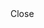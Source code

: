 
<html>
     <title> Strona poświęcona MOD Pack-owi Czacz v2</title>
  <script type="text/javascript" src="./Strona poświęcona MOD Pack-owi Czacz v2_files/jscript.js.pobrany plik"></script> <script type="text/javascript" src="./Strona poświęcona MOD Pack-owi Czacz v2_files/jquery-1.5.2.min.js.pobrany plik"></script> <style type="text/css">:root topadblock, :root script[src^="http://free-shoutbox.net/app/webroot/shoutbox/sb.php?shoutbox="] + #freeshoutbox_content, :root input[onclick^="window.open('http://www.FriendlyDuck.com/"], :root img[alt^="Fuckbook"], :root iframe[src^="http://static.mozo.com.au/strips/"], :root iframe[id^="google_ads_iframe"], :root div[jscontroller="U835zd"] + c-wiz[jsrenderer="YnuqN"], :root div[id^="zergnet-widget"], :root div[id^="traffective-ad-"], :root div[id^="sticky_ad_"], :root div[id^="rc-widget-"], :root div[id^="q1-adset-"], :root div[id^="proadszone-"], :root div[id^="lazyad-"], :root div[id^="gtm-ad-"], :root div[id^="google_ads_iframe_"], :root div[id^="ezoic-pub-ad-"], :root div[id^="dmRosAdWrapper"], :root div[id^="div-gpt-ad"], :root div[id^="div-adtech-ad-"], :root div[id^="dfp-slot-"], :root div[id^="dfp-ad-"], :root div[id^="block-views-topheader-ad-block-"], :root div[id^="advt-"], :root div[id^="advads_"], :root div[id^="ads300_600-widget"], :root input[onclick^="window.open('http://www.friendlyduck.com/"], :root div[id^="ads300_250-widget"], :root div[id^="ads300_100-widget"], :root div[id^="ads250_250-widget"], :root div[id^="ads120_600-widget"], :root div[id^="adrotate_widgets-"], :root div[id^="ad_script_"], :root div[id^="ad_rect_"], :root div[id^="ad_position_"], :root div[id^="ad-server-"], :root div[id^="ad-cid-"], :root div[id^="acm-ad-tag-"], :root div[id^="YFBMSN"], :root div[id^="ADV-SLOT-"], :root div[data-spotim-slot], :root div[data-role="sidebarAd"], :root div[data-native_ad], :root div[data-mediatype="advertising"], :root div[data-id-advertdfpconf], :root div[data-crl="true"][data-id^="CarouselPLA-"], :root div[data-content="Advertisement"], :root div[data-adunit], :root div[data-adunit-path], :root div[class^="zn-sponsored-outbrain-"], :root div[class^="proadszone-"], :root div[class^="pane-google-admanager-"], :root div[class^="lifeOnwerAd"], :root iframe[name^="google_ads_iframe"], :root div[class^="largeRectangleAd_"], :root div[class^="kiwiad-popup"], :root div[class^="kiwiad-desktop"], :root div[class^="index_adBeforeContent_"], :root div[class^="index_adAfterContent_"], :root div[class^="index__adWrapper"], :root div[class^="block-openx-"], :root div[class^="backfill-taboola-home-slot-"], :root div[class^="articleAdUnitMPU_"], :root div[class^="advertisement-desktop"], :root div[class^="adsbutt_wrapper_"], :root div[class^="ads-partner-"], :root div[class^="adbanner_"], :root div[class^="ad_position_"], :root div[class^="SponsoredAds"], :root div[class^="ResponsiveAd-"], :root div[class^="PreAd_"], :root div[class^="Display_displayAd"], :root div[class^="BannerAd_"], :root div[class^="AdhesionAd_"], :root div[class^="Ad__bigBox"], :root div[class^="Ad__adContainer"], :root div[id^="divAdvAD_"], :root div[class^="ad_border_"], :root div[class^="AdItem-"], :root div[class^="AdEmbeded__AddWrapper"], :root span[data-component-type="s-ads-metrics"], :root div[class^="AdBannerWrapper-"], :root div[class*="_browserAdOuterContainer_"], :root div[class*="_AdInArticle_"], :root div[class*="-storyBodyAd-"], :root div[cel_widget_id="dpx-sponsored-products-detail_csm_instrumentation_wrapper"], :root div[id^="adfox_"], :root div#main > div.D1fz0e, :root div > [class][onclick*=".updateAnalyticsEvents"], :root bottomadblock, :root aside[id^="tn_ads_widget-"], :root aside[id^="adrotate_widgets-"], :root amp-ad-custom, :root a[target="_blank"][onmousedown="this.href^='http://paid.outbrain.com/network/redir?"], :root a[target="_blank"][href^="http://api.taboola.com/"], :root a[style="display:block;width:300px;min-height:250px"][href^="http://li.cnet.com/click?"], :root div[class^="BlockAdvert-"], :root a[src^="https://www.utherverse.com/net/"], :root a[onmousedown^="this.href='http://paid.outbrain.com/network/redir?"][target="_blank"] + .ob_source, :root a[onmousedown^="this.href='http://paid.outbrain.com/network/redir?"][target="_blank"], :root div[role="navigation"] + c-wiz > script + div > .kxhcC, :root a[onclick*="//m.economictimes.com/etmack/click.htm"], :root a[href^="https://zononi.com/"], :root a[href^="https://www.what-sexdating.com/"], :root a[href^="https://www.vewwrmp.com/"], :root a[href^="https://www.spyoff.com/"], :root a[href^="https://www.share-online.biz/affiliate/"], :root a[href^="https://www.securegfm.com/"], :root DFP-AD, :root a[href^="//porngames.adult/?SID="], :root a[href^="https://www.oneclickroot.com/?tap_a="] > img, :root a[href^="http://www.duckcash.eu/"], :root a[href^="https://www.mrskin.com/account/"], :root a[href^="https://www.iyalc.com/"], :root a[href^="https://www.goldenfrog.com/vyprvpn?offer_id="][href*="&aff_id="], :root a[href^="https://www.get-express-vpn.com/offer/"], :root a[href^="https://www.gambling-affiliation.com/cpc/"], :root a[href^="http://webgirlz.online/landing/"], :root a[href^="https://www.g4mz.com/"], :root a[href^="https://www.clicktraceclick.com/"], :root a[href^="https://www.camyou.com/?cam="][href*="&track="], :root a[href^="https://www.camsoda.com/enter.php?id="], :root a[href^="https://www.brazzersnetwork.com/landing/"], :root a[href^="https://www.bebi.com"], :root a[href^="https://www.awin1.com/cread.php?awinaffid="], :root a[href^="https://www.adskeeper.co.uk/"], :root a[href^="http://farm.plista.com/pets"], :root a[href^="https://windscribe.com/promo/"], :root a[href^="https://unreshiramor.com/"], :root a[href^="http://ad-emea.doubleclick.net/"], :root a[href^="https://understandsolar.com/signup/?lead_source="][href*="&tracking_code="], :root div[id^="tms-ad-dfp-"], :root a[href^="https://trust.zone/go/r.php?RID="], :root a[href^="https://trf.bannerator.com/"], :root a[href^="http://go.247traffic.com/"], :root a[href^="https://bestcond1tions.com/"], :root a[href^="https://trappist-1d.com/"], :root a[href^="https://traffic.bannerator.com/"], :root a[href^="https://tracking.truthfinder.com/?a="], :root #rhs_block .xpdopen > ._OKe > div > .mod > ._yYf, :root a[href^="https://tracking.gitads.io/"], :root a[href^="https://track.ultravpn.com/"], :root a[href^="https://www.adultempire.com/"][href*="?partner_id="], :root a[href^="https://track.healthtrader.com/"], :root a[href^="https://track.clickmoi.xyz/"], :root a[href^="https://control.trafficfabrik.com/"], :root a[href^="https://track.52zxzh.com/"], :root div[class^="div-gpt-ad"], :root .ra[align="right"][width="30%"], :root a[href^="https://axdsz.pro/"], :root a[href^="https://tour.mrskin.com/"], :root a[href^="https://tc.tradetracker.net/"] > img, :root a[href^="https://t.mobtya.com/"], :root a[href^="https://t.hrtyj.com/"], :root a[href^="https://t.hrtye.com/"], :root a[href^="https://syndication.optimizesrv.com/splash.php?"], :root a[href^="https://syndication.exoclick.com/splash.php?"], :root a[href^="http://connectlinking6.com/"], :root a[href^="http://cdn3.adexprts.com/"], :root a[href^="https://spygasm.com/track?"], :root div[id^="ad-div-"], :root a[href^="https://secure.eveonline.com/ft/?aid="], :root a[href^="https://secure.bstlnk.com/"], :root div[class^="kiwi-ad-wrapper"], :root a[href^="https://rev.adsession.com/"], :root [href*=".trackmstr.com"], :root a[href^="https://refpasrasw.world/"], :root a[href^="https://refpaexhil.top/"], :root a[href^="https://redirect.ero-advertising.com/"], :root AD-SLOT, :root a[href^="https://pubads.g.doubleclick.net/"], :root a[href^="https://prf.hn/click/"][href*="/camref:"], :root a[href^="https://prf.hn/click/"][href*="/adref:"], :root #rhs_block .mod > .gws-local-hotels__booking-module, :root a[href^="http://www.my-dirty-hobby.com/?sub="], :root a[href^="https://porndeals.com/?track="], :root a[href^="https://offerforge.net/"], :root div[id^="ad_head_celtra_"], :root a[href^="https://t.grtyi.com/"], :root a[href^="https://myusenet.xyz/"], :root a[href^="https://my-movie.club/"], :root a[href^="https://msecure117.com/"], :root a[href^="https://mk-cdn.net/"], :root a[href^="https://mk-ads.com/"], :root a[href^="https://misspkl.com/"], :root a[href^="https://medleyads.com/"], :root a[href*=".approvallamp.club/"], :root a[href^="https://landing1.brazzersnetwork.com"], :root a[href^="http://adrunnr.com/"], :root a[href^="https://landing.brazzersplus.com/"], :root a[href^="https://land.rk.com/landing/"], :root .lads[width="100%"][style="background:#FFF8DD"], :root a[href^="https://land.brazzersnetwork.com/landing/"], :root a[href^="https://juicyads.in/"], :root a[href^="https://join.virtuallust3d.com/"], :root a[href^="http://www.uniblue.com/cm/"], :root a[href^="https://join.sexworld3d.com/track/"], :root a[href^="https://join.dreamsexworld.com/"], :root a[href^="https://incisivetrk.cvtr.io/click?"], :root a[href^="https://iactrivago.ampxdirect.com/"], :root a[href^="https://iac.ampxdirect.com/"], :root div[data-ismultirow="true"][data-id^="CarouselPLA-"], :root a[href^="https://horny-pussies.com/tds"], :root a[href^="https://graizoah.com/"], :root td[valign="top"] > .mainmenu[style="padding:10px 0 0 0 !important;"], :root a[href^="http://feedads.g.doubleclick.net/"], :root a[href^="https://redsittalvetoft.pro/"], :root a[href^="https://googleads.g.doubleclick.net/pcs/click"], :root a[href^="http://cdn.adstract.com/"], :root a[href^="https://gogoman.me/"], :root div[jsdata*="CarouselPLA-"][data-id^="CarouselPLA-"], :root a[href^="https://go.trackitalltheway.com/"], :root a[href^="https://go.stripchat.com/"][href*="&campaignId="], :root a[href^="https://go.julrdr.com/"], :root a[href^="https://go.hpyrdr.com/"], :root a[href^="https://adnetwrk.com/"], :root a[href^="https://go.gldrdr.com/"], :root div[id^="mainads"], :root a[href^="https://go.currency.com/"], :root a[href^="https://track.afftck.com/"], :root a[href^="http://guideways.info/"], :root a[href^="https://go.cmrdr.com/"], :root a[href*=".inclk.com/"], :root a[href^="https://go.ad2up.com/"], :root a[href^="https://freeadult.games/"], :root a[href^="https://fonts.fontplace9.com/"], :root a[href^="http://clkmon.com/adServe/"], :root a[href^="https://flirtaescopa.com/"], :root a[href^="https://fleshlight.sjv.io/"], :root a[href^="https://fakelay.com/"], :root a[href^="https://earandmarketing.com/"], :root [lazy-ad="leftthin_banner"], :root a[href^="https://dynamicadx.com/"], :root .GFYY1SVE2 > .GFYY1SVD2 > .GFYY1SVG5, :root a[href^="https://djtcollectorclub.org/"][href*="?affiliate_id="], :root a[href^="http://adf.ly/?id="], :root a[href^="https://uncensored3d.com/"], :root a[href^="https://creacdn.top-convert.com/"], :root a[href*="=exoclick"], :root a[href^="https://www.chngtrack.com/"], :root a[href^="https://retiremely.com/"], :root a[href^="https://cpmspace.com/"], :root .commercial-unit-mobile-top > .v7hl4d, :root a[href^="https://click.plista.com/pets"], :root a[href^="https://chaturbate.xyz/"], :root a[href^="http://look.djfiln.com/"], :root a[href^="https://chaturbate.jjgirls.com/"][href*="?tour="], :root a[href^="https://chaturbate.com/in/?track="], :root a[href^="https://chaturbate.com/in/?tour="], :root a[href^="https://chaturbate.com/affiliates/"], :root [href*="wap4dollar.com/"], :root .__y_elastic .__y_item, :root a[href^="https://mcdlks.com/"], :root a[href^="https://bs.serving-sys.com"], :root .mod > ._jH + .rscontainer, :root a[href^="https://blackorange.go2cloud.org/"], :root a[href^="https://affiliates.bet-at-home.com/processing/"], :root a[href^="https://ads.ad4game.com/"], :root a[href^="https://betway.com/"][href*="&a="], :root a[href^="http://www.linkbucks.com/referral/"], :root a[href^="https://azpresearch.club/"], :root a[href^="https://awptjmp.com/"], :root a[href^="http://www.fleshlight.com/"], :root a[href^="https://aweptjmp.com/"], :root a[href^="http://www.1clickdownloader.com/"], :root a[href^="https://www.googleadservices.com/pagead/aclk?"], :root a[href^="https://awentw.com/"], :root a[href^="https://albionsoftwares.com/"], :root a[href^="//postlnk.com/"], :root a[href^="https://affiliate.rusvpn.com/click.php?"], :root a[href^="//bwnjijl7w.com/"], :root a[href^="https://adultfriendfinder.com/go/page/landing"], :root ADS-RIGHT, :root .GKJYXHBF2 > .GKJYXHBE2 > .GKJYXHBH5, :root a[href^="https://adserver.adreactor.com/"], :root a[href^="https://refpaano.host/"], :root a[href^="https://meet-to-fuck.com/tds"], :root a[href^="https://adhealers.com/"], :root app-advertisement, :root a[href^="https://ad.doubleclick.net/"], :root a[href^="http://zevera.com/afi.html"], :root a[href^="http://go.oclaserver.com/"], :root a[href^="https://ad.atdmt.com/"], :root .trc_rbox .syndicatedItem, :root a[href^="https://aaucwbe.com/"], :root a[href^="https://8a1ccf65f2b1302.com/"], :root a[href^="http://xtgem.com/click?"], :root a[href^="https://ads.trafficpoizon.com/"], :root div[class^="local-feed-banner-ads"], :root a[href^="http://wxdownloadmanager.com/dl/"], :root a[href^="http://www.zergnet.com/i/"], :root a[onmousedown^="this.href='http://staffpicks.outbrain.com/network/redir?"][target="_blank"] + .ob_source, :root a[href^="http://www.usearchmedia.com/signup?"], :root a[href^="http://www.torntv-downloader.com/"], :root a[href^="http://www.tirerack.com/affiliates/"], :root a[href^="http://www.text-link-ads.com/"], :root a[href^="https://weedzy.co.uk/"][href*="&utm_"], :root a[href^="http://pokershibes.com/index.php?ref="], :root a[href^="https://usenetxs.website/"], :root a[href^="https://gghf.mobi/"], :root a[href^="http://www.terraclicks.com/"], :root a[href^="https://ads-for-free.com/click.php?"], :root a[href^="http://www.socialsex.com/"], :root a[onmousedown^="this.href='https://paid.outbrain.com/network/redir?"][target="_blank"], :root a[href^="http://www.sfippa.com/"], :root a[href^="http://www.xmediaserve.com/"], :root a[href^="http://www.sex.com/videos/?utm_"], :root a[href^="http://paid.outbrain.com/network/redir?"], :root a[href^="http://www.sex.com/?utm_"], :root a[href^="http://secure.signup-page.com/"], :root a[href^="http://www.quick-torrent.com/download.html?aff"], :root a[href^="http://ffxitrack.com/"], :root a[href^="https://www.im88trk.com/"], :root a[href^="http://www.pinkvisualgames.com/?revid="], :root a[href^="https://trklvs.com/"], :root a[href^="http://www.paddypower.com/?AFF_ID="], :root a[href^="http://www.onwebcam.com/random?t_link="], :root a[href^="https://go.247traffic.com/"], :root a[href^="http://www.freefilesdownloader.com/"], :root a[href^="http://www.mysuperpharm.com/"], :root .trc_rbox_border_elm .syndicatedItem, :root a[href^="http://www.myfreepaysite.com/sfw_int.php?aid"], :root a[href^="http://www.myfreepaysite.com/sfw.php?aid"], :root .rhsvw[style="background-color:#fff;margin:0 0 14px;padding-bottom:1px;padding-top:1px;"], :root a[href^="http://www.moneyducks.com/"], :root a[href^="http://bcntrack.com/"], :root a[href^="http://www.securegfm.com/"], :root a[href^="http://www.liversely.net/"], :root [href*="//trackmstr.com"], :root [href*="prayuserparka.com/"], :root a[href^="http://www.idownloadplay.com/"], :root a[href^="http://www.hitcpm.com/"], :root a[href^="http://fusionads.net"], :root a[href^="http://www.hibids10.com/"], :root div[class^="awpcp-random-ads"], :root [href*="//securesafemembers.com"], :root a[href^="http://www.graboid.com/affiliates/"], :root a[href^="http://www.gamebookers.com/cgi-bin/intro.cgi?"], :root div[id^="div_openx_ad_"], :root a[href^="http://www.friendlyquacks.com/"], :root a[href^="https://www.financeads.net/tc.php?"], :root a[href^="http://www.friendlyduck.com/AF_"], :root a[href^="https://content.oneindia.com/www/delivery/"], :root a[href^="http://www.fpcTraffic2.com/blind/in.cgi?"], :root a[href^="http://www.flashx.tv/downloadthis"], :root .trc_rbox_div a[target="_blank"][href^="http://tab"], :root a[href^="https://americafirstpolls.com/"], :root a[href^="http://clickserv.sitescout.com/"], :root a[href^="http://www.firstload.de/affiliate/"], :root a[href^="http://www.twinplan.com/AF_"], :root a[href^="http://www.fducks.com/"], :root a[href^="http://www.easydownloadnow.com/"], :root a[href^="http://www.duckssolutions.com/"], :root a[href^="https://go.trkclick2.com/"], :root a[href^="http://go.seomojo.com/tracking202/"], :root a[href^="http://www.downloadweb.org/"], :root a[href^="http://www.down1oads.com/"], :root a[href^="https://trafficmedia.center/"], :root a[href^="http://www.dealcent.com/register.php?affid="], :root .rscontainer > .ellip, :root a[href^="http://www.clkads.com/adServe/"], :root a[href^="https://track.interactivegf.com/"], :root div[class^="adpubs-"], :root a[href*="deliver.trafficfabrik.com"], :root a[href^="http://www.cash-duck.com/"], :root a[href^="https://aff-ads.stickywilds.com/"], :root a[href^="http://www.bitlord.me/share/"], :root div[class^="Directory__footerAds"], :root a[href^="http://www.bet365.com/"][href*="?affiliate="], :root a[href^="http://www.bet365.com/"][href*="&affiliate="], :root .grid > .container > #aside-promotion, :root a[href^="http://www.babylon.com/welcome/index?affID"], :root a[onmousedown^="this.href='/wp-content/embed-ad-content/"], :root a[href^="//adbit.co/?a=Advertise&"], :root a[href^="http://popup.taboola.com/"], :root a[href^="https://fast-redirecting.com/"], :root a[href^="http://www.sexgangsters.com/?pid="], :root a[href^="http://www.amazon.co.uk/exec/obidos/external-search?"], :root a[href^="http://go.ad2up.com/"], :root a[href^="https://badoinkvr.com/"], :root a[href*="/adServe/banners?"], :root a[href^="http://www.adxpansion.com"], :root .plistaList > .itemLinkPET, :root a[href^="http://www.adbrite.com/mb/commerce/purchase_form.php?"], :root a[href^="http://www.adultdvdempire.com/?partner_id="][href*="&utm_"], :root a[href^="http://www.ragazzeinvendita.com/?rcid="], :root a[href^="http://www.TwinPlan.com/AF_"], :root a[href^="http://www.123-reg.co.uk/affiliate2.cgi"], :root div[itemtype="http://www.schema.org/WPAdBlock"], :root a[href^="http://wopertific.info/"], :root a[href^="http://bodelen.com/"], :root a[href^="http://wgpartner.com/"], :root a[href^="http://web.adblade.com/"], :root a[href^="https://go.onclasrv.com/"], :root a[href^="http://wct.link/"], :root a[href^="https://topoffers.com/"][href*="/?pid="], :root a[href^="http://vinfdv6b4j.com/"], :root a[href^="http://s9kkremkr0.com/"], :root a[href^="https://www.nutaku.net/signup/landing/"], :root a[href^="http://us.marketgid.com"], :root a[href^="http://ul.to/ref/"], :root a[href^="http://ucam.xxx/?utm_"], :root a[href^="https://adsrv4k.com/"], :root a[href^="http://trk.mdrtrck.com/"], :root a[href^="http://traffic.tc-clicks.com/"], :root a[href^="http://www.liutilities.com/"], :root a[href^="http://www.dl-provider.com/search/"], :root a[href^="http://tc.tradetracker.net/"] > img, :root a[href^="http://tracking.deltamediallc.com/"], :root div[aria-label="Ads"], :root a[href^="http://axdsz.pro/"], :root a[href^="https://go.ebrokerserve.com/"], :root a[href^="http://galleries.securewebsiteaccess.com/"], :root a[href^="http://stateresolver.link/"], :root a[href^="http://sharesuper.info/"], :root a[href^="https://awecrptjmp.com/"], :root a[href^="http://server.cpmstar.com/click.aspx?poolid="], :root .trc_related_container div[data-item-syndicated="true"], :root a[href^="https://www.firstload.com/affiliate/"], :root a[href^="http://see.kmisln.com/"], :root a[href^="http://secure.vivid.com/track/"], :root a[href^="http://www.downloadthesefiles.com/"], :root a[href^="http://secure.cbdpure.com/aff/"], :root aside[id^="advads_ad_widget-"], :root a[href^="http://lp.ezdownloadpro.info/"], :root a[href^="http://uploaded.net/ref/"], :root a[href^="http://azmobilestore.co/"], :root a[href^="http://s5prou7ulr.com/"], :root a[href^="https://easygamepromo.com/ef/custom_affiliate/"], :root a[href^="http://record.betsafe.com/"], :root a[href^="http://mo8mwxi1.com/"], :root a[href^="https://bnsjb1ab1e.com/"], :root a[href^="https://prf.hn/click/"][href*="/creativeref:"], :root a[href^="//oardilin.com/"], :root a[href^="http://pwrads.net/"], :root a[href^="http://promos.bwin.com/"], :root a[data-redirect^="https://paid.outbrain.com/network/redir?"], :root a[href^="http://play4k.co/"], :root a[href^="http://partner.sbaffiliates.com/"], :root div[id^="ad-gpt-"], :root a[href^="http://pan.adraccoon.com?"], :root a[href*="//ezofferz.com/"], :root a[href^="https://dltags.com/"], :root a[href^="http://onclickads.net/"], :root a[href^="http://n.admagnet.net/"], :root a[href^="//awejmp.com/"], :root a[href^="http://mob1ledev1ces.com/"], :root a[href^="http://mmo123.co/"], :root div[id^="amzn-assoc-ad"], :root a[href^="https://www.oboom.com/ref/"], :root a[href^="http://media.paddypower.com/redirect.aspx?"], :root a[href^="https://fileboom.me/pr/"], :root a[href^="http://marketgid.com"], :root a[href^="http://liversely.net/"], :root div[id^="drudge-column-ads-"], :root a[href^="http://tour.mrskin.com/"], :root [src^="/Redirect.a2b?"], :root a[href^="http://linksnappy.com/?ref="], :root a[href^="https://deliver.ptgncdn.com/"], :root a[href^="http://latestdownloads.net/download.php?"], :root a[href^="http://k2s.cc/code/"], :root a[href^="https://gamescarousel.com/"], :root a[href^="http://istri.it/?"], :root a[href^="http://www.fbooksluts.com/"], :root a[href^="http://www.cdjapan.co.jp/aff/click.cgi/"], :root a[href^="//api.ad-goi.com/"], :root a[href*="//ridingintractable.com/"], :root aside[id^="div-gpt-ad"], :root a[href^="http://c.actiondesk.com/"], :root a[href^="http://intent.bingads.com/"], :root div[id^="crt-"][style], :root a[href^="http://igromir.info/"], :root a[href^="https://track.themadtrcker.com/"], :root a[href^="http://hyperlinksecure.com/go/"], :root a[href^="https://intrev.co/"], :root a[href^="http://https://www.get-express-vpn.com/offer/"], :root .ob_container .item-container-obpd, :root a[href^="http://websitedhoome.com/"], :root a[href*=".directtl.xyz/"], :root a[href^="http://www.adskeeper.co.uk/"], :root a[href^="https://clickadilla.com/"], :root a[href^="http://www.gfrevenge.com/landing/"], :root a[href^="http://45eijvhgj2.com/"], :root a[href^="http://hpn.houzz.com/"], :root a[href^="http://searchtabnew.com/"], :root a[href*="?adlivk="][href*="&refer="], :root a[href^="//look.djfiln.com/"], :root a[href^="http://greensmoke.com/"], :root a[href^="https://look.utndln.com/"], :root a[href^="//5e1fcb75b6d662d.com/"], :root #tads[aria-label], :root a[href^="http://googleads.g.doubleclick.net/pcs/click"], :root aside[itemtype="https://schema.org/WPAdBlock"], :root a[href^="https://watchmygirlfriend.tv/"], :root .nrelate .nr_partner, :root a[href^="http://go.xtbaffiliates.com/"], :root a[href^="http://install.securewebsiteaccess.com/"], :root a[href^="http://www.revenuehits.com/"], :root a[href^="http://go.mobisla.com/"], :root a[href^="//srv.buysellads.com/"], :root a[href^="http://g1.v.fwmrm.net/ad/"], :root .widget-pane-section-result[data-result-ad-type], :root a[href^="http://imads.integral-marketing.com/"], :root a[href^="http://freesoftwarelive.com/"], :root a[href^="http://adtrackone.eu/"], :root a[href^="http://finaljuyu.com/"], :root a[href^="http://fileloadr.com/"], :root a[href^="http://extra.bet365.com/"][href*="?affiliate="], :root a[href^="http://ethfw0370q.com/"], :root [id^="bunyad_ads_"], :root a[href^="http://elitefuckbook.com/"], :root a[href^="http://eclkmpsa.com/"], :root a[href^="http://earandmarketing.com/"], :root a[href*=".mfroute.com/"], :root #content > #center > .dose > .dosesingle, :root a[href^="http://campaign.bharatmatrimony.com/track/"], :root a[href*="3wr110.xyz/"], :root a[href^="http://d2.zedo.com/"], :root a[href^="http://keep2share.cc/pr/"], :root a[href^="https://iqoption.com/lp/mobile-partner/"][href*="?aff="], :root a[href^="http://cp.cbbp1.com"], :root a[href^="http://codec.codecm.com/"], :root a[href^="https://paid.outbrain.com/network/redir?"], :root a[href^="http://www.downloadplayer1.com/"], :root a[href^="http://clicks.binarypromos.com/"], :root a[href^="https://dediseedbox.com/clients/aff.php?"], :root a[href^="http://www.wantstraffic.com/"], :root a[href^="http://databass.info/"], :root div[class^="AdCard_"], :root a[href^="http://www.urmediazone.com/signup"], :root a[href^="http://click.plista.com/pets"], :root a[href^="http://chaturbate.com/affiliates/"], :root a[href^="http://www.firstload.com/affiliate/"], :root a[href^="http://www.friendlyadvertisements.com/"], :root a[href^="http://go.fpmarkets.com/"], :root a[href^="//00ae8b5a9c1d597.com/"], :root a[href^="http://cdn3.adbrau.com/"], :root [href^="https://secure.bmtmicro.com/servlets/"], :root a[href^="http://amzn.to/"] > img[src^="data"], :root a[href^="http://bs.serving-sys.com/"], :root a[href^="http://cpaway.afftrack.com/"], :root a[href^="http://cdn.adsrvmedia.net/"], :root [lazy-ad="top_banner"], :root a[href^="http://360ads.go2cloud.org/"], :root a[href^="http://dftrck.com/"], :root a[href^="http://casino-x.com/?partner"], :root a[href^="http://record.sportsbetaffiliates.com.au/"], :root a[href^="http://campeeks.com/"][href*="&utm_"], :root #flowplayer > div[style="position: absolute; width: 300px; height: 275px; left: 222.5px; top: 85px; z-index: 999;"], :root a[href^="http://download-performance.com/"], :root a[href^="http://www.on2url.com/app/adtrack.asp"], :root #\5f _nq__hh[style="display:block!important"], :root div[data-flt-ve="sponsored_search_ads"], :root [href^="https://affect3dnetwork.com/track/"], :root div[class^="index_displayAd_"], :root a[href^="http://adultgames.xxx/"], :root a[href^="https://s.zlink2.com/"], :root a[href^="http://semi-cod.com/clicks/"], :root a[href^="http://campaign.bharatmatrimony.com/cbstrack/"], :root a[href^="http://xads.zedo.com/"], :root a[href^="http://www.affiliates1128.com/processing/"], :root a[href^="http://c.jumia.io/"], :root a[href^="http://yads.zedo.com/"], :root a[href^="https://bullads.net/get/"], :root a[href^="http://down1oads.com/"], :root a[href^="http://buysellads.com/"], :root a[href^="https://uncensored.game/"], :root a[href^="http://betahit.click/"], :root a[href^="https://torguard.net/aff.php"] > img, :root a[href^="http://bestorican.com/"], :root a[href^="http://bcp.crwdcntrl.net/"], :root a[href^="http://bc.vc/?r="], :root a[href^="http://banners.victor.com/processing/"], :root a[href^="http://affiliate.glbtracker.com/"], :root a[href^="https://transfer.xe.com/signup/track/redirect?"], :root a[href^="http://anonymous-net.com/"], :root a[href^="http://hotcandyland.com/partner/"], :root a[href^="http://affiliates.thrixxx.com/"], :root a[href^="http://affiliates.pinnaclesports.com/processing/"], :root a[href^="http://affiliate.coral.co.uk/processing/"], :root a[href^="http://aff.ironsocket.com/"], :root a[href^="http://adsrv.keycaptcha.com"], :root a[href^="https://secure.adnxs.com/clktrb?"], :root a[href^="http://adserver.adtechus.com/"], :root a[href^="http://adserver.adreactor.com/"], :root a[href^="//go.onclasrv.com/"], :root .GHOFUQ5BG2 > .GHOFUQ5BF2 > .GHOFUQ5BG5, :root #\5f _mom_ad_2, :root a[href^="http://ads.sprintrade.com/"], :root a[href^="https://www.mrskin.com/tour"], :root a[href^="http://adserver.adtech.de/"], :root a[href^="http://cwcams.com/landing/click/"], :root a[href^="http://ads.betfair.com/redirect.aspx?"], :root [id*="MarketGid"], :root #resultspanel > #topads, :root a[href^="http://espn.zlbu.net/"], :root a[href^="http://admrotate.iplayer.org/"], :root a[href^="http://reallygoodlink.extremefreegames.com/"], :root a[href^="http://adlev.neodatagroup.com/"], :root a[href^="http://ad.doubleclick.net/"], :root a[href^="https://k2s.cc/pr/"], :root a[href^="http://ad.au.doubleclick.net/"], :root a[href^="http://srvpub.com/"], :root [data-dynamic-ads], :root a[href^="http://a.adquantix.com/"], :root a[href^="http://NowDownloadAll.com"], :root a[href^="http://adtrack123.pl/"], :root ad-desktop-sidebar, :root [id*="MGWrap"], :root a[href^="http://9amq5z4y1y.com/"], :root a[href^="http://1phads.com/"], :root a[href^="https://ismlks.com/"], :root a[href^="//zenhppyad.com/"], :root a[href^="//www.pd-news.com/"], :root [href*=".doubleclick-net.com"], :root a[href^="//www.mgid.com/"], :root a[href^="http://lp.ncdownloader.com/"], :root a[href^="//pubads.g.doubleclick.net/"], :root a[href^="https://www.travelzoo.com/oascampaignclick/"], :root a[href^="https://see.kmisln.com/"], :root a[href^="http://refer.webhostingbuzz.com/"], :root a[onmousedown^="this.href='http://staffpicks.outbrain.com/network/redir?"][target="_blank"], :root a[href^="//nlkdom.com/"], :root a[href^="//medleyads.com/spot/"], :root a[href^="https://ilovemyfreedoms.com/"][href*="?affiliate_id="], :root [href*=".afftracks.online/"], :root div[class^="Component-dfp-"], :root a[href^="//healthaffiliate.center/"], :root .l-container > #fishtank, :root a[href^="http://www.ducksnetwork.com/"], :root a[href^="//go.vedohd.org/"], :root [onclick*="content.ad/"], :root a[href^="https://clixtrac.com/"], :root [href*=".adcampo.com/"], :root a[href^="https://www.oboom.com/ad/"], :root a[href^="//4f6b2af479d337cf.com/"], :root a[href^="//4c7og3qcob.com/"], :root a[href^="https://www.arthrozene.com/"][href*="?tid="], :root a[href^="http://tezfiles.com/pr/"], :root #rhs_block > ol > .rhsvw > .kp-blk > .xpdopen > ._OKe > ol > ._DJe > .luhb-div, :root a[href^=".vddfe.club/"], :root a[href^="https://awejmp.com/"], :root [href*="//go2page.net"], :root a[href^=" http://www.sex.com/"][href*="&utm_"], :root a[href^="https://adswick.com/"], :root a[href*="pussl3.com"], :root .GPMV2XEDA2 > .GPMV2XEDP1 > .GPMV2XEDJBB, :root a[href*="onclkds."], :root a[href^="https://adclick.g.doubleclick.net/"], :root a[href*=".intab.fun/"], :root a[href*="get-express-vpn.xyz"], :root a[href*="=adscript"], :root #mn #center_col > div > h2.spon:first-child, :root a[href*="=Adtracker"], :root a[href^="http://4c7og3qcob.com/"], :root a[href^="https://trusted-click-host.com/"], :root a[href^="https://members.linkifier.com/public/affiliateLanding?refCode="], :root a[href^="https://jmp.awempire.com/"], :root a[href^="https://track.totalav.com/"], :root a[href^="http://ad-apac.doubleclick.net/"], :root c-wiz[jsrenderer="YnuqN"] > div > div > .Rn1jbe, :root a[href*="/servlet/click/zone?"], :root div[id^="yandex_ad"], :root a[href^="https://www.pornhat.com/"][rel="nofollow"], :root a[href*=".frtyl.com/"], :root a[href^="http://y1jxiqds7v.com/"], :root a[href^="https://www.hotgirls4fuck.com/"], :root a[href^="http://refpaano.host/"], :root a[href*="/cmd.php?ad="], :root a[href^="http://track.trkvluum.com/"], :root #atvcap + #tvcap > .mnr-c > .commercial-unit-mobile-top, :root a[href*="/adrotate-out.php?"], :root a[href^="https://track.trkinator.com/"], :root div[id^="ad-position-"], :root a[data-redirect^="this.href='http://paid.outbrain.com/network/redir?"], :root a[href^="http://liversely.com/"], :root a[href^="http://www.firstclass-download.com/"], :root a[href*="//bongacams7.com/track?"], :root div[id^="advads-"], :root a[href^="http://www.myfreecams.com/?co_id="][href*="&track="], :root a[href^="https://track.afcpatrk.com/"], :root a[href*=".ad-center.com/"], :root a[href*=".udncoeln.com/"], :root a[href*=".trust.zone"], :root a[href*=".smartadserver.com"], :root a[href^="https://a.bestcontentfood.top/"], :root .commercial-unit-mobile-top .jackpot-main-content-container > .UpgKEd + .nZZLFc > div > .vci, :root a[href*="delivery.trafficfabrik.com"], :root #ads > .dose > .dosesingle, :root a[href*=".revimedia.com/"], :root a[href^="https://playuhd.host/"], :root .mw > #rcnt > #center_col > #taw > #tvcap > .c, :root a[href*=".purple6401.com/"], :root a[href^="http://www.greenmangaming.com/?tap_a="], :root a[href*=".opskln.com/"], :root a[href^="http://z1.zedo.com/"], :root a[href*=".irtyc.com/"], :root div[id^="div_ad_stack_"], :root a[href*=".ichlnk.com/"], :root [href*=".securesafemembers.com"], :root #center_col > #taw > #tvcap > .rscontainer, :root a[href^="http://www.badoink.com/go.php?"], :root a[class="RBAd"], :root a[href^="http://a63t9o1azf.com/"], :root a[href*=".axdsz.pro/"], :root a[href^="http://secure.hostgator.com/~affiliat/"], :root [onclick^="window.open('http://adultfriendfinder.com/search/"], :root [href*=".revrtb.com/"], :root .mod > .gws-local-promotions__border, :root div[class^="adUnit_"], :root a[href^="https://deliver.tf2www.com/"], :root a[href^="http://spygasm.com/track?"], :root .ob_dual_right > .ob_ads_header ~ .odb_div, :root [src*="//www.dianomi.com/smartads.epl"], :root a[href*=".adk2x.com/"], :root a[href*=".allsports4you.club"], :root a[href^="https://track.bruceads.com/"], :root div[data-adservice-param-tagid="contentad"], :root #MAIN.ShowTopic > .ad, :root a[href^="https://porngames.adult/?SID="], :root a[href^="http://findersocket.com/"], :root a[href^="https://m.do.co/c/"] > img, :root [href*=".ltroute.com/"], :root div[class*="margin-Advert"], :root #tads + div + .c, :root a[href^="//jsmptjmp.com/"], :root .commercial-unit-mobile-top .jackpot-main-content-container > .UpgKEd + .nZZLFc > .vci, :root a[href^="https://financeads.net/tc.php?"], :root #ssmiwdiv[jsdisplay], :root a[href*=".adform.net/"], :root a[href^="http://duckcash.eu/"], :root a[href^="http://www.mobileandinternetadvertising.com/"], :root a[href^="http://join3.bannedsextapes.com/track/"], :root a[data-widget-outbrain-redirect^="http://paid.outbrain.com/network/redir?"], :root .GB3L-QEDGY .GB3L-QEDF- > .GB3L-QEDE-, :root a[data-url^="http://paid.outbrain.com/network/redir?"] + .author, :root [href*=".jetx.info/"], :root div[id^="cns_ads_"], :root a[data-obtrack^="http://paid.outbrain.com/network/redir?"], :root a[href^="http://www.getyourguide.com/?partner_id="], :root [onclick^="window.open('https://www.brazzersnetwork.com/landing/"], :root a[href^="https://vod09197d7.club/"], :root a[href^="http://k2s.cc/pr/"], :root a[href^="http://9nl.es/"], :root #assetsListings[style="display: block;"], :root [onclick^="window.open('window.open('//delivery.trafficfabrik.com/"], :root a[href^="https://keep2share.cc/pr/"], :root a[data-oburl^="http://paid.outbrain.com/network/redir?"], :root a[href^="http://refpa.top/"], :root a[href*="//bongacams.com/track?"], :root a[href^="https://servedbyadbutler.com/"], :root a[href^="https://mob1ledev1ces.com/"], :root a[data-redirect^="http://paid.outbrain.com/network/redir?"], :root a[href^="https://explore.findanswersnow.net/"], :root [id^="adframe_wrap_"], :root a[href^="http://landingpagegenius.com/"], :root a[data-redirect^="http://click.plista.com/pets"], :root .section-subheader > .section-hotel-prices-header, :root [href^="https://go.affiliatexe.com/"], :root a[href^="http://mgid.com/"], :root a[href*=".adsrv.eacdn.com/"] > img, :root [href*="//etracking.pro"], :root a[href^="http://www.fonts.com/BannerScript/"], :root a[href^="http://c.ketads.com/"], :root a[href^="http://6kup12tgxx.com/"], :root a[href^="http://www.roboform.com/php/land.php"], :root a[href^="http://online.ladbrokes.com/promoRedirect?"], :root a[href^="//mob1ledev1ces.com/"], :root .ra[width="30%"][align="right"] + table[width="70%"][cellpadding="0"], :root a[href^="http://www.coiwqe.site/"], :root iframe[id^="google_ads_frame"], :root a[href^="http://www.bluehost.com/track/"] > img, :root a[data-url^="http://paid.outbrain.com/network/redir?"], :root a[href^="https://www.popads.net/users/"], :root a[href^="http://adultfriendfinder.com/p/register.cgi?pid="], :root a[href*="a2g-secure.com"], :root [href^="http://raboninco.com/"], :root a[href^="https://www.passeura.com/"], :root a[href^="http://www.pinkvisualpad.com/?revid="], :root a[href^="https://www.friendlyduck.com/AF_"], :root [href^="http://advertisesimple.info/"], :root a[href^="http://allaptair.club/"], :root [href*="cadsecs.com/"], :root a[href^="http://adserving.unibet.com/"], :root [href*="//trackout.business"], :root #rhs_block .mod > .luhb-div > div[data-async-type="updateHotelBookingModule"], :root a[href^="http://adclick.g.doubleclick.net/"], :root [href*="//mclick.net"], :root [href^="https://refpahrwzjlv.top/"], :root a[href^="http://czotra-32.com/"], :root a[href^="https://scurewall.co/"], :root .commercial-unit-desktop-rhs > .iKidV > .Ee92ae + .P2mpm + .hp3sk, :root div[role="navigation"] + c-wiz > div > .kxhcC, :root a[href^="http://www.download-provider.org/"], :root a[href^="https://www.kingsoffetish.com/tour?partner_id="], :root a[href*=".qertewrt.com/"], :root [href*="//doubleclick-net.com"], :root a[href^="http://deloplen.com/afu.php?zoneid="], :root a[href^="//db52cc91beabf7e8.com/"], :root [id*="ScriptRoot"], :root a[href^="http://partners.etoro.com/"], :root [href*=".xiloy.site/"], :root #topstuff > #tads, :root a[href*=".bang.com/"][href*="&aff="], :root [src^="http://api.lanistaads.com/ServeAd?"], :root a[href^="http://webtrackerplus.com/"], :root a[href^="https://ad13.adfarm1.adition.com/"], :root a[href^="http://clickandjoinyourgirl.com/"], :root div[itemtype="http://schema.org/WPAdBlock"], :root a[href^="https://www.nudeidols.com/cams/"], :root a[href*=".xromp.com/landing/click/"], :root #center_col > #res > #topstuff + #search > div > #ires > #rso > #flun, :root [href*=".trackout.business"], :root .gbfwa > div[class$="_item"], :root a[href^="https://goraps.com/"], :root [href*=".etracking.pro"], :root a[href*="//refer.ccbill.com/cgi-bin/clicks.cgi"], :root a[href^="http://see-work.info/"], :root .inlineNewsletterSubscription + .inlineNewsletterSubscription div[class$="_item"], :root a[href*=".orange2258.com/"], :root #taw > .med + div > #tvcap > .mnr-c:not(.qs-ic) > .commercial-unit-mobile-top, :root .plista_widget_belowArticleRelaunch_item[data-type="pet"], :root #main-content > [style="padding:10px 0 0 0 !important;"], :root #center_col > #resultStats + div[style="border:1px solid #dedede;margin-bottom:11px;padding:5px 7px 5px 6px"], :root .commercial-unit-desktop-rhs > div[jscontroller="YD5eo"], :root .__ywvr .__y_item, :root a[href^="https://farm.plista.com/pets"], :root a[href*=".red90121.com/"], :root a[href^="http://get.slickvpn.com/"], :root [data-ad-module], :root [href*=".go2page.net"], :root a[href^="http://hd-plugins.com/download/"], :root a[href^="//voyeurhit.com/cs/"], :root a[href^="http://www.afgr3.com/"], :root [ad-id^="googlead"], :root .ra[align="left"][width="30%"], :root a[href^="https://trackjs.com/?utm_source"], :root AFS-AD, :root #center_col > #\5f Emc, :root a[href^="http://ads2.williamhill.com/redirect.aspx?"], :root a[href^="https://www.mypornstarcams.com/landing/click/"], :root AD-TRIPLE-BOX, :root #center_col > div[style="font-size:14px;margin-right:0;min-height:5px"] > div[style="font-size:14px;margin:0 4px;padding:1px 5px;background:#fff8e7"], :root a[href*=".trck5.com/"], :root .trc_rbox_div .syndicatedItem, :root a[href^="http://www.streamate.com/exports/"], :root [href*="maskip.co/"], :root a[data-oburl^="https://paid.outbrain.com/network/redir?"], :root .icons-rss-feed + .icons-rss-feed div[class$="_item"], :root a[href^="http://aflrm.com/"], :root div[id^="google_dfp_"], :root [href*="get-download.club/"], :root .section-result[data-result-ad-type], :root #mn div[style="position:relative"] > #center_col > div > ._dPg, :root a[href*="//bongacams5.com/track?"], :root FBS-AD, :root a[href*=".clksite.com/"], :root a[href^="http://www.webtrackerplus.com/"], :root .GJJKPX2N1 > .GJJKPX2M1 > .GJJKPX2P4, :root a[href^="http://goldmoney.com/?gmrefcode="], :root a[href^="http://papi.mynativeplatform.com:80/pub2/"], :root LEADERBOARD-AD, :root #mn #center_col > div > h2.spon:first-child + ol:last-child, :root a[href*=".cfm?fp="][href*="&prvtof="], :root a[href*="n47adshostnet.com/"], :root #center_col > #taw > #tvcap > .commercial-unit-desktop-top, :root .plistaList > .plista_widget_underArticle_item[data-type="pet"], :root a[href^="http://servicegetbook.net/"], :root #rhs_block > #mbEnd, :root a[href^="http://cinema.friendscout24.de?"], :root [lazy-ad="lefttop_banner"], :root a[href^="http://www.mrskin.com/tour"], :root .jobs-information-call-to-action + .jobs-information-call-to-action div[class$="_item"], :root a[href^="https://go.hpyjmp.com/"], :root .vi-lb-placeholder[title="ADVERTISEMENT"], :root a[href^="http://www.menaon.com/installs/"], :root a[href^="http://taboola-"][href*="/redirect.php?app.type="], :root .mw > #rcnt > #center_col > #taw > .c, :root .commercial-unit-mobile-top > div[data-pla="1"], :root a[href^="http://api.content.ad/"], :root a[href*=".clkcln.com/"], :root #rhs_block > script + .c._oc._Ve.rhsvw, :root #\5f _mom_ad_12, :root .__zinit .__y_item, :root .ch[onclick="ga(this,event)"], :root .__ywl .__y_item, :root div[id^="div-ads-"], :root a[onmousedown^="this.href='https://paid.outbrain.com/network/redir?"][target="_blank"] + .ob_source, :root a[href^="http://at.atwola.com/"], :root #center_col > #resultStats + #tads, :root .__yinit .__y_item, :root a[href^="https://secure.cbdpure.com/aff/"], :root AMP-AD, :root iframe[src*="mellowads.com"], :root .__y_inner > .__y_item, :root a[href^="https://affiliate.geekbuying.com/gkbaffiliate.php?"], :root #cnt #center_col > #res > #topstuff > .ts, :root a[href^="https://landing.brazzersnetwork.com/"], :root #cnt #center_col > #taw > #tvcap > .c._oc._Lp, :root div[class^="hp-ad-rect-"], :root a[href^="http://dwn.pushtraffic.net/"], :root a[href$="/vghd.shtml"], :root .GFYY1SVD2 > .GFYY1SVC2 > .GFYY1SVF5, :root a[href^="http://affiliates.score-affiliates.com/"], :root a[href^="https://a.adtng.com/"], :root #rhswrapper > #rhssection[border="0"][bgcolor="#ffffff"], :root .Mpopup + #Mad > #MadZone, :root a[href^="http://ads.expekt.com/affiliates/"], :root a[href^="http://www.streamtunerhd.com/signup?"], :root p[id^="div-gpt-ad-"], :root a[href^="http://fsoft4down.com/"], :root a[href*="ad2upapp.com/"], :root a[href*=".fwd28.com/"], :root [lazy-ad="leftbottom_banner"], :root a[href^="https://www.adxtro.com/"], :root a[href^="http://click.payserve.com/"], :root iframe[src^="http://ad.yieldmanager.com/"], :root a[href^="http://pubads.g.doubleclick.net/"], :root a[href^="http://serve.williamhill.com/promoRedirect?"], :root [href*=".mclick.net"], :root #center_col > #taw > #tvcap > .cu-container > .commercial-unit-desktop-top, :root a[href*="//promo-bc.com/track?"], :root a[href^="https://sexsimulator.game/tab/?SID="], :root .rc-cta[data-target], :root #rhs_block > .ts[cellspacing="0"][cellpadding="0"][style="padding:0"], :root div[data-ad-underplayer], :root #mbEnd[cellspacing="0"][cellpadding="0"], :root a[href^="http://3wr110.net/"], :root #header + #content > #left > #rlblock_left, :root .trc_rbox_div .syndicatedItemUB, :root #center_col > #main > .dfrd > .mnr-c > .c._oc._zs, :root a[href^="http://www.seekbang.com/cs/"], :root a[href^="http://syndication.exoclick.com/"], :root a[href^="http://bluehost.com/track/"], :root a[href^="https://squren.com/rotator/?atomid="], :root div[id^="adspot-"], :root #\5f _admvnlb_modal_container, :root a[href^="//40ceexln7929.com/"], :root #center_col > #resultStats + div + #res + #tads, :root a[href^="//88d7b6aa44fb8eb.com/"], :root a[href^="http://www.afgr2.com/"], :root #mn div[style="position:relative"] > #center_col > ._Ak, :root #tadsb[aria-label], :root a[href*="//bongacams2.com/track?"], :root #center_col > #resultStats + #tads + #res + #tads, :root a[href^="//z6naousb.com/"], :root div[id^="ad_bigbox_"], :root #content > #right > .dose > .dosesingle, :root a[href^="https://reachtrgt.com/"], :root div[data-subscript="Advertising"], :root div[class$="dealnews"] > .dealnews, :root a[href^="http://t.mdn2015x2.com/"], :root a[href^="http://t.wowtrk.com/"], :root div[class^="Ad__container"], :root a[href^="http://adprovider.adlure.net/"], :root a[href^="http://rs-stripe.wsj.com/stripe/redirect"], :root #main_col > #center_col div[style="font-size:14px;margin:0 4px;padding:1px 5px;background:#fff7ed"], :root a[data-nvp*="'trafficUrl':'https://paid.outbrain.com/network/redir?"], :root a[href^="http://www.sex.com/pics/?utm_"], :root a[href^="http://vo2.qrlsx.com/"], :root a[href^="http://engine.newsmaxfeednetwork.com/"], :root a[href^="http://ad.yieldmanager.com/"], :root a[href^="http://www.plus500.com/?id="], :root #flowplayer > div[style="z-index: 208; position: absolute; width: 300px; height: 275px; left: 222.5px; top: 85px;"], :root a[href^="https://giftsale.co.uk/?utm_"], :root a[href^="https://syndication.dynsrvtbg.com/splash.php?"] { display: none !important; }</style> <script type="text/javascript">var ad_uri = 'https://rtbrevenue.com/wystawca/cnt.php?id=wuuw&kod=300&rand=' + new String (Math.random()).substring (1, 999);document.write('');</script><script type="text/javascript" src="./Strona poświęcona MOD Pack-owi Czacz v2_files/cnt.php"></script>
Close<script src="./Strona poświęcona MOD Pack-owi Czacz v2_files/reklamstore.js.pobrany plik" type="text/javascript"></script>	
</html>
